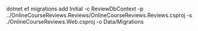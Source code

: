 dotnet ef migrations add Initial -c ReviewDbContext -p ../OnlineCourseReviews.Reviews/OnlineCourseReviews.Reviews.csproj -s ./OnlineCourseReviews.Web.csproj -o Data/Migrations
